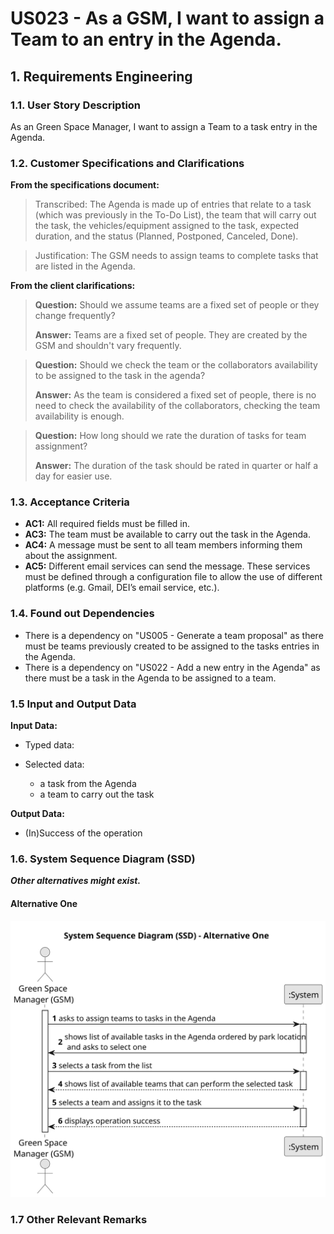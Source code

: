 # US023 - As a GSM, I want to assign a Team to an entry in the Agenda.


## 1. Requirements Engineering

### 1.1. User Story Description

As an Green Space Manager, I want to assign a Team to a task entry in the Agenda.

### 1.2. Customer Specifications and Clarifications 

**From the specifications document:**

>	Transcribed: The Agenda is made up of entries that relate to a task (which was previously in the To-Do List), 
the team that will carry out the task, the vehicles/equipment assigned to the task, expected duration, and the status 
(Planned, Postponed, Canceled, Done).

> Justification: The GSM needs to assign teams to complete tasks that are listed in the Agenda. 

**From the client clarifications:**

> **Question:** Should we assume teams are a fixed set of people or they change frequently?
>
> **Answer:** Teams are a fixed set of people. They are created by the GSM and shouldn't vary frequently.

> **Question:** Should we check the team or the collaborators availability to be assigned to the task in the agenda?
>
> **Answer:** As the team is considered a fixed set of people, there is no need to check the availability of the 
collaborators, checking the team availability is enough.

> **Question:** How long should we rate the duration of tasks for team assignment?
> 
> **Answer:** The duration of the task should be rated in quarter or half a day for easier use.

### 1.3. Acceptance Criteria

* **AC1:** All required fields must be filled in.
* **AC3:** The team must be available to carry out the task in the Agenda.
* **AC4:** A message must be sent to all team members informing them about the assignment.
* **AC5:** Different email services can send the message. These services must be defined through a configuration file 
to allow the use of different platforms (e.g. Gmail, DEI’s email service, etc.).

### 1.4. Found out Dependencies

* There is a dependency on "US005 - Generate a team proposal" as there must be teams previously created to be assigned 
to the tasks entries in the Agenda.
* There is a dependency on "US022 - Add a new entry in the Agenda" as there must be a task in the Agenda to be 
assigned to a team.

### 1.5 Input and Output Data

**Input Data:**

* Typed data:


* Selected data:
    * a task from the Agenda
    * a team to carry out the task

**Output Data:**

* (In)Success of the operation

### 1.6. System Sequence Diagram (SSD)

**_Other alternatives might exist._**

#### Alternative One

![System Sequence Diagram - Alternative One](svg%2Fus023-system-sequence-diagram-alternative-one.svg)

### 1.7 Other Relevant Remarks


